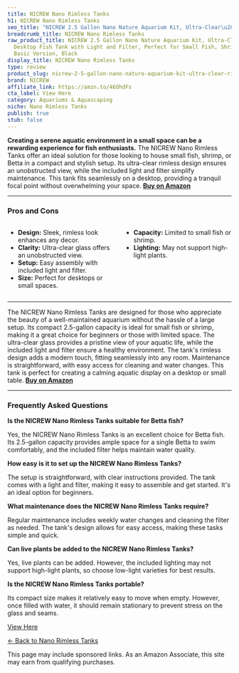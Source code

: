 ```yaml
---
title: NICREW Nano Rimless Tanks
h1: NICREW Nano Rimless Tanks
seo_title: "NICREW 2.5 Gallon Nano Nature Aquarium Kit, Ultra-Clear\u2026"
breadcrumb_title: NICREW Nano Rimless Tanks
raw_product_title: NICREW 2.5 Gallon Nano Nature Aquarium Kit, Ultra-Clear Rimless
  Desktop Fish Tank with Light and Filter, Perfect for Small Fish, Shrimp, or Betta,
  Basic Version, Black
display_title: NICREW Nano Rimless Tanks
type: review
product_slug: nicrew-2-5-gallon-nano-nature-aquarium-kit-ultra-clear-rimless-desktop-2b98afc4
brand: NICREW
affiliate_link: https://amzn.to/46OhdFs
cta_label: View Here
category: Aquariums & Aquascaping
niche: Nano Rimless Tanks
publish: true
stub: false
---
```


<div id="intro" class="full-width">
  <p><strong>Creating a serene aquatic environment in a small space can be a rewarding experience for fish enthusiasts.</strong> The NICREW Nano Rimless Tanks offer an ideal solution for those looking to house small fish, shrimp, or Betta in a compact and stylish setup. Its ultra-clear rimless design ensures an unobstructed view, while the included light and filter simplify maintenance. This tank fits seamlessly on a desktop, providing a tranquil focal point without overwhelming your space. <a href="https://amzn.to/46OhdFs" rel="nofollow sponsored noopener" target="_blank"><strong>Buy on Amazon</strong></a></p>
</div>

<hr />
<h3 id="pros-cons">Pros and Cons</h3>
<div class="pc-grid" style="display:grid;grid-template-columns:1fr 1fr;gap:16px;">
  <ul>
    <li><strong>Design:</strong> Sleek, rimless look enhances any decor.</li>
    <li><strong>Clarity:</strong> Ultra-clear glass offers an unobstructed view.</li>
    <li><strong>Setup:</strong> Easy assembly with included light and filter.</li>
    <li><strong>Size:</strong> Perfect for desktops or small spaces.</li>
  </ul>
  <ul>
    <li><strong>Capacity:</strong> Limited to small fish or shrimp.</li>
    <li><strong>Lighting:</strong> May not support high-light plants.</li>
  </ul>
</div>
<hr />

<div class="full-width">
  <p>The NICREW Nano Rimless Tanks are designed for those who appreciate the beauty of a well-maintained aquarium without the hassle of a large setup. Its compact 2.5-gallon capacity is ideal for small fish or shrimp, making it a great choice for beginners or those with limited space. The ultra-clear glass provides a pristine view of your aquatic life, while the included light and filter ensure a healthy environment. The tank's rimless design adds a modern touch, fitting seamlessly into any room. Maintenance is straightforward, with easy access for cleaning and water changes. This tank is perfect for creating a calming aquatic display on a desktop or small table. <a href="https://amzn.to/46OhdFs" rel="nofollow sponsored noopener" target="_blank"><strong>Buy on Amazon</strong></a></p>
</div>

<hr />
<h3 id="faqs">Frequently Asked Questions</h3>

<p><strong>Is the NICREW Nano Rimless Tanks suitable for Betta fish?</strong></p>
<p>Yes, the NICREW Nano Rimless Tanks is an excellent choice for Betta fish. Its 2.5-gallon capacity provides ample space for a single Betta to swim comfortably, and the included filter helps maintain water quality.</p>

<p><strong>How easy is it to set up the NICREW Nano Rimless Tanks?</strong></p>
<p>The setup is straightforward, with clear instructions provided. The tank comes with a light and filter, making it easy to assemble and get started. It's an ideal option for beginners.</p>

<p><strong>What maintenance does the NICREW Nano Rimless Tanks require?</strong></p>
<p>Regular maintenance includes weekly water changes and cleaning the filter as needed. The tank's design allows for easy access, making these tasks simple and quick.</p>

<p><strong>Can live plants be added to the NICREW Nano Rimless Tanks?</strong></p>
<p>Yes, live plants can be added. However, the included lighting may not support high-light plants, so choose low-light varieties for best results.</p>

<p><strong>Is the NICREW Nano Rimless Tanks portable?</strong></p>
<p>Its compact size makes it relatively easy to move when empty. However, once filled with water, it should remain stationary to prevent stress on the glass and seams.</p>
<p><a class="btn" href="https://amzn.to/46OhdFs" target="_blank" rel="nofollow sponsored noopener">View Here</a></p>
<p><a href="/roundups/aquariums-aquascaping/nano-rimless-tanks/">← Back to Nano Rimless Tanks</a></p>
<aside class="disclosure">This page may include sponsored links. As an Amazon Associate, this site may earn from qualifying purchases.</aside>
